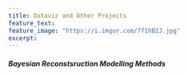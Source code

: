 ```yaml
---
title: Dataviz and Other Projects
feature_text:
feature_image: "https://i.imgur.com/7f1hB2J.jpg"
excerpt: 
---
```


##### Bayesian Reconstsruction Modelling Methods